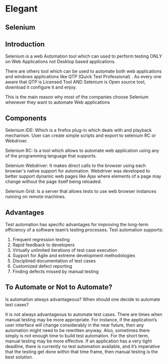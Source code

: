 # Elegant

## Selenium

## Introduction

Selenium is a web Automation tool which can used to perform testing ONLY on Web Applications not Desktop based applications.

There are others tool which can be used to automate both web applications and windows applications like QTP (Quick Test Professional) . As every one aware that QTP is Licensed Tool AND Selenium is Open source tool, download it configure it and enjoy.

This is the main reason why most of the companies choose Selenium whenever they want to automate Web applications

## Components

Selenium IDE: Which is a firefox plug-in which deals with and playback mechanism. User can create simple scripts and export to selenium RC or Webdriver.

Selenium RC: Is a tool which allows to automate web application using any of the programming language that supports.

Selenium Webdriver:
It makes direct calls to the browser using each browser's native support for automation.
Webdriver was developed to better support dynamic web pages like Ajax where elements of a page may change without the page itself being reloaded.

Selenium Grid:
Is a server that allows tests to use web browser instances running on remote machines.


## Advantages

Test automation has specific advantages for improving the long-term efficiency of a software team’s testing processes. Test automation supports:

1. Frequent regression testing
2. Rapid feedback to developers
3. Virtually unlimited iterations of test case execution
4. Support for Agile and extreme development methodologies
5. Disciplined documentation of test cases
6. Customized defect reporting
7. Finding defects missed by manual testing


## To Automate or Not to Automate?

Is automation always advantageous? When should one decide to automate test cases?

It is not always advantageous to automate test cases. There are times when manual testing may be more appropriate. For instance, if the application’s user interface will change considerably in the near future, then any automation might need to be rewritten anyway. Also, sometimes there simply is not enough time to build test automation. For the short term, manual testing may be more effective. If an application has a very tight deadline, there is currently no test automation available, and it’s imperative that the testing get done within that time frame, then manual testing is the best solution.



